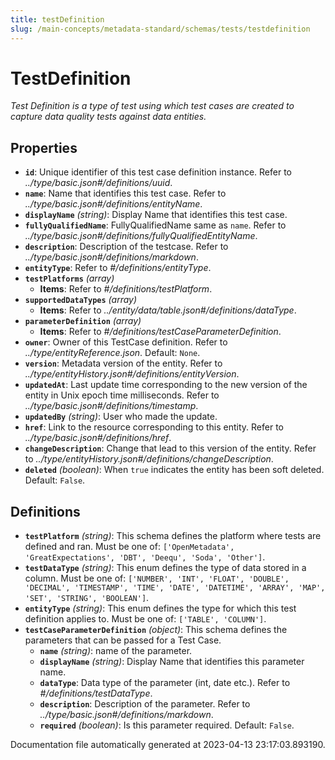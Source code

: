 ```yaml
---
title: testDefinition
slug: /main-concepts/metadata-standard/schemas/tests/testdefinition
---
```


# TestDefinition

*Test Definition is a type of test using which test cases are created to capture data quality tests against data entities.*

## Properties

- **`id`**: Unique identifier of this test case definition instance. Refer to *../type/basic.json#/definitions/uuid*.
- **`name`**: Name that identifies this test case. Refer to *../type/basic.json#/definitions/entityName*.
- **`displayName`** *(string)*: Display Name that identifies this test case.
- **`fullyQualifiedName`**: FullyQualifiedName same as `name`. Refer to *../type/basic.json#/definitions/fullyQualifiedEntityName*.
- **`description`**: Description of the testcase. Refer to *../type/basic.json#/definitions/markdown*.
- **`entityType`**: Refer to *#/definitions/entityType*.
- **`testPlatforms`** *(array)*
  - **Items**: Refer to *#/definitions/testPlatform*.
- **`supportedDataTypes`** *(array)*
  - **Items**: Refer to *../entity/data/table.json#/definitions/dataType*.
- **`parameterDefinition`** *(array)*
  - **Items**: Refer to *#/definitions/testCaseParameterDefinition*.
- **`owner`**: Owner of this TestCase definition. Refer to *../type/entityReference.json*. Default: `None`.
- **`version`**: Metadata version of the entity. Refer to *../type/entityHistory.json#/definitions/entityVersion*.
- **`updatedAt`**: Last update time corresponding to the new version of the entity in Unix epoch time milliseconds. Refer to *../type/basic.json#/definitions/timestamp*.
- **`updatedBy`** *(string)*: User who made the update.
- **`href`**: Link to the resource corresponding to this entity. Refer to *../type/basic.json#/definitions/href*.
- **`changeDescription`**: Change that lead to this version of the entity. Refer to *../type/entityHistory.json#/definitions/changeDescription*.
- **`deleted`** *(boolean)*: When `true` indicates the entity has been soft deleted. Default: `False`.
## Definitions

- **`testPlatform`** *(string)*: This schema defines the platform where tests are defined and ran. Must be one of: `['OpenMetadata', 'GreatExpectations', 'DBT', 'Deequ', 'Soda', 'Other']`.
- **`testDataType`** *(string)*: This enum defines the type of data stored in a column. Must be one of: `['NUMBER', 'INT', 'FLOAT', 'DOUBLE', 'DECIMAL', 'TIMESTAMP', 'TIME', 'DATE', 'DATETIME', 'ARRAY', 'MAP', 'SET', 'STRING', 'BOOLEAN']`.
- **`entityType`** *(string)*: This enum defines the type for which this test definition applies to. Must be one of: `['TABLE', 'COLUMN']`.
- **`testCaseParameterDefinition`** *(object)*: This schema defines the parameters that can be passed for a Test Case.
  - **`name`** *(string)*: name of the parameter.
  - **`displayName`** *(string)*: Display Name that identifies this parameter name.
  - **`dataType`**: Data type of the parameter (int, date etc.). Refer to *#/definitions/testDataType*.
  - **`description`**: Description of the parameter. Refer to *../type/basic.json#/definitions/markdown*.
  - **`required`** *(boolean)*: Is this parameter required. Default: `False`.


Documentation file automatically generated at 2023-04-13 23:17:03.893190.

